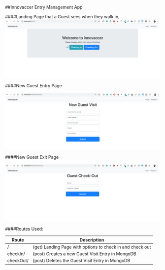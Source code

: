 ##Innovaccer Entry Management App

####Landing Page that a Guest sees when they walk in,
![Landing Screen](https://raw.githubusercontent.com/akhileshPandey16/Innovacer_Entry_Mangement/master/images/Welcome.png)

####New Guest Entry Page

![Entry Screen](https://raw.githubusercontent.com/akhileshPandey16/Innovacer_Entry_Mangement/master/images/entry.png)

####New Guest Exit Page

![Exit Screen](https://raw.githubusercontent.com/akhileshPandey16/Innovacer_Entry_Mangement/master/images/exit.png)


####Routes Used:

| Route  | Description |
| ------------- | ------------- |
| / | (get)  Landing Page with options to check in and check out  |
| checkIn/ |(post) Creates a new Guest Visit Entry in MongoDB  |
| checkOut/ |(post) Deletes the  Guest Visit Entry in MongoDB  |
